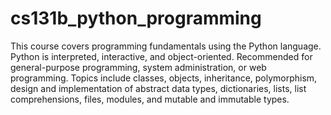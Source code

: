 # cs131b_python_programming
This course covers programming fundamentals using the Python language. Python is interpreted, interactive, and object-oriented. Recommended for general-purpose programming, system administration, or web programming. Topics include classes, objects, inheritance, polymorphism, design and implementation of abstract data types, dictionaries, lists, list comprehensions, files, modules, and mutable and immutable types.
